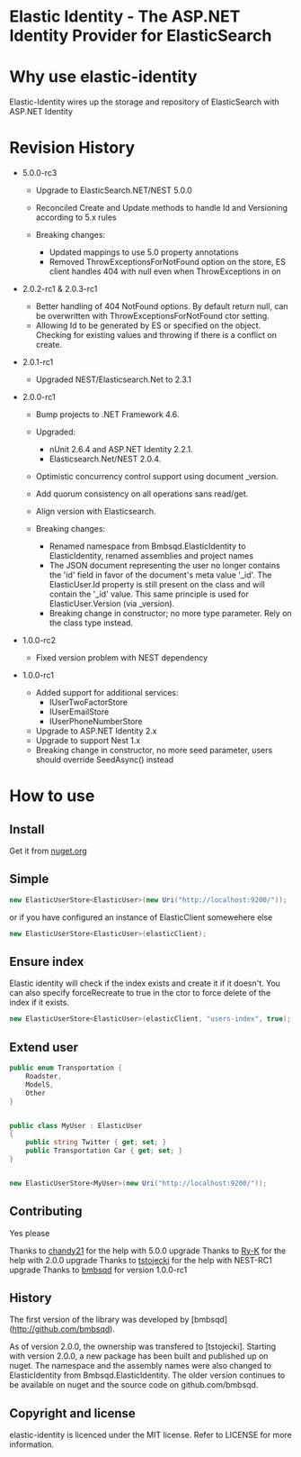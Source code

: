 Elastic Identity - The ASP.NET Identity Provider for ElasticSearch
==================================================================

Why use elastic-identity
========================

Elastic-Identity wires up the storage and repository of ElasticSearch with ASP.NET Identity

Revision History
==========

- 5.0.0-rc3
  - Upgrade to ElasticSearch.NET/NEST 5.0.0
  - Reconciled Create and Update methods to handle Id and Versioning according to 5.x rules

  - Breaking changes:
    - Updated mappings to use 5.0 property annotations
	- Removed ThrowExceptionsForNotFound option on the store, ES client handles 404 with null even when ThrowExceptions in on

- 2.0.2-rc1 & 2.0.3-rc1
  - Better handling of 404 NotFound options. By default return null, can be overwritten with ThrowExceptionsForNotFound ctor setting.
  - Allowing Id to be generated by ES or specified on the object. Checking for existing values and throwing if there is a conflict on create.

- 2.0.1-rc1
  - Upgraded NEST/Elasticsearch.Net to 2.3.1

- 2.0.0-rc1 
  - Bump projects to .NET Framework 4.6.
  - Upgraded:
	- nUnit 2.6.4 and ASP.NET Identity 2.2.1.
	- Elasticsearch.Net/NEST 2.0.4.
  - Optimistic concurrency control support using document _version.
  - Add quorum consistency on all operations sans read/get.
  - Align version with Elasticsearch.

  - Breaking changes:
	- Renamed namespace from Bmbsqd.ElasticIdentity to ElasticIdentity, renamed assemblies and project names
    - The JSON document representing the user no longer contains the 'id' field in favor of the document's meta value '_id'. The ElasticUser.Id property is still present on the class and will contain the '_id' value. This same principle is used for ElasticUser.Version (via _version).
	- Breaking change in constructor; no more type parameter. Rely on the class type instead.

- 1.0.0-rc2
  - Fixed version problem with NEST dependency  

- 1.0.0-rc1
  - Added support for additional services: 
	- IUserTwoFactorStore
	- IUserEmailStore
	- IUserPhoneNumberStore
  - Upgrade to ASP.NET Identity 2.x
  - Upgrade to support Nest 1.x
  - Breaking change in constructor, no more seed parameter, users should override SeedAsync() instead

How to use
==========

Install
-------
Get it from [nuget.org](https://www.nuget.org/packages/ElasticIdentity/)

Simple
------

```csharp
new ElasticUserStore<ElasticUser>(new Uri("http://localhost:9200/"));
```

or if you have configured an instance of ElasticClient somewehere else

```csharp
new ElasticUserStore<ElasticUser>(elasticClient);
```

Ensure index
-------------------------------------------------
Elastic identity will check if the index exists and create it if it doesn't. 
You can also specify forceRecreate to true in the ctor to force delete of the index if it exists.

```csharp
new ElasticUserStore<ElasticUser>(elasticClient, "users-index", true);
```

Extend user
---------------

```csharp
public enum Transportation {
	Roadster,
	ModelS,
	Other
}


public class MyUser : ElasticUser
{
	public string Twitter { get; set; }
	public Transportation Car { get; set; }
}


new ElasticUserStore<MyUser>(new Uri("http://localhost:9200/"));
```

Contributing
------------

Yes please

Thanks to [chandy21](https://github.com/chandy21) for the help with 5.0.0 upgrade
Thanks to [Ry-K](https://github.com/Ry-K) for the help with 2.0.0 upgrade
Thanks to [tstojecki](https://github.com/tstojecki) for the help with NEST-RC1 upgrade
Thanks to [bmbsqd](https://github.com/bmbsqd) for version 1.0.0-rc1

History
-------
The first version of the library was developed by [bmbsqd] (http://github.com/bmbsqd). 

As of version 2.0.0, the ownership was transfered to [tstojecki]. 
Starting with version 2.0.0, a new package has been built and published up on nuget. The namespace and the assembly names were also changed to ElasticIdentity from Bmbsqd.ElasticIdentity.
The older version continues to be available on nuget and the source code on github.com/bmbsqd.

Copyright and license
---------------------

elastic-identity is licenced under the MIT license. Refer to LICENSE for more information.

